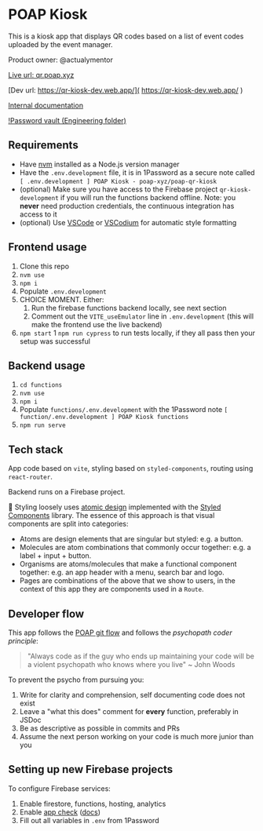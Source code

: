# POAP Kiosk

This is a kiosk app that displays QR codes based on a list of event codes uploaded by the event manager.

Product owner: @actualymentor

[Live url: qr.poap.xyz]( https://kiosk.poap.xyz/ )

[Dev url: https://qr-kiosk-dev.web.app/]( https://qr-kiosk-dev.web.app/ )

[Internal documentation](https://www.notion.so/poap/POAP-Kiosk-formerly-QR-Dispenser-3956e66a0b0742d49dab58e7b2fd0644)

[!Password vault (Engineering folder)](https://team-poap.1password.com/vaults/qo2bydganq3dw7dzedyi6h3fwu/allitems/2ey6mleluwnp4mnxq4rkqcknpm)

## Requirements

- Have [nvm](https://github.com/nvm-sh/nvm) installed as a Node.js version manager
- Have the `.env.development` file, it is in 1Password as a secure note called `[ .env.development ] POAP Kiosk - poap-xyz/poap-qr-kiosk`
- (optional) Make sure you have access to the Firebase project `qr-kiosk-development` if you will run the functions backend offline. Note: you **never** need production credentials, the continuous integration has access to it
- (optional) Use [VSCode](https://code.visualstudio.com/) or [VSCodium](https://vscodium.com/) for automatic style formatting

## Frontend usage

1. Clone this repo
1. `nvm use`
1. `npm i`
1. Populate `.env.development`
1. CHOICE MOMENT. Either:
    1. Run the firebase functions backend locally, see next section
    1. Comment out the `VITE_useEmulator` line in `.env.development` (this will make the frontend use the live backend)
1. `npm start`
1 `npm run cypress` to run tests locally, if they all pass then your setup was successful

## Backend usage

1. `cd functions`
2. `nvm use`
3. `npm i`
4. Populate `functions/.env.development` with the 1Password note `[ function/.env.development ] POAP Kiosk functions`
5. `npm run serve`

## Tech stack

App code based on `vite`, styling based on `styled-components`, routing using `react-router`.

Backend runs on a Firebase project.

🎨 Styling loosely uses [atomic design]( https://atomicdesign.bradfrost.com/chapter-2/ ) implemented with the [Styled Components]( https://styled-components.com/ ) library. The essence of this approach is that visual components are split into categories:

- Atoms are design elements that are singular but styled: e.g. a button.
- Molecules are atom combinations that commonly occur together: e.g. a label + input + button.
- Organisms are atoms/molecules that make a functional component together: e.g. an app header with a menu, search bar and logo.
- Pages are combinations of the above that we show to users, in the context of this app they are components used in a `Route`.

## Developer flow

This app follows the [POAP git flow]( https://app.gitbook.com/o/-Mdt3oJeD814je5SQu8h/s/-Mdt48AX0KOLHPttMYWw/development/onboarding/git ) and follows the *psychopath coder principle*:

> "Always code as if the guy who ends up maintaining your code will be a violent psychopath who knows where you live" ~ John Woods

To prevent the psycho from pursuing you:

1. Write for clarity and comprehension, self documenting code does not exist
2. Leave a "what this does" comment for **every** function, preferably in JSDoc
3. Be as descriptive as possible in commits and PRs
4. Assume the next person working on your code is much more junior than you

## Setting up new Firebase projects

To configure Firebase services:

1. Enable firestore, functions, hosting, analytics
2. Enable [app check]( https://console.firebase.google.com/u/0/project/poap-qr-kiosk/settings/appcheck ) ([docs](https://firebase.google.com/docs/app-check/web/recaptcha-provider))
3. Fill out all variables in `.env` from 1Password